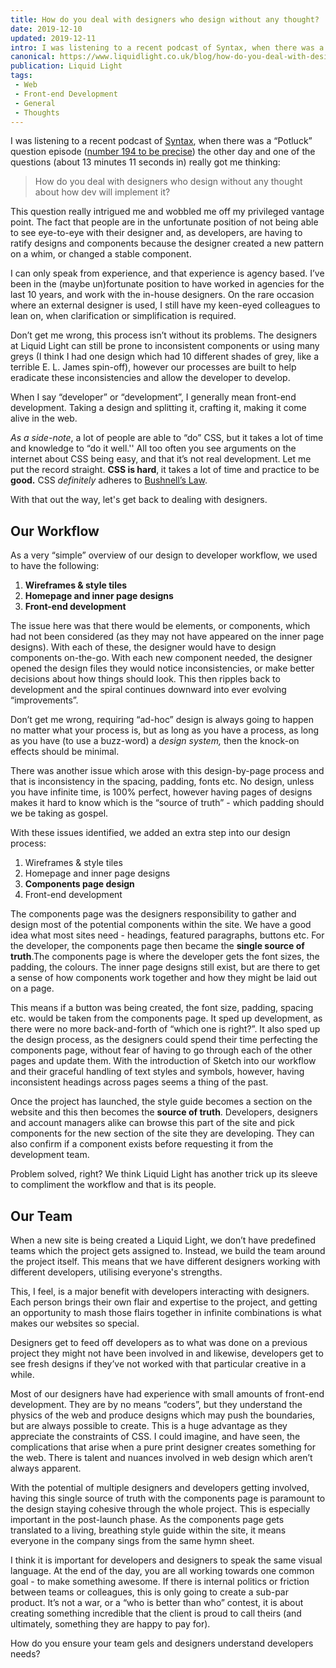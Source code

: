 ```yaml
---
title: How do you deal with designers who design without any thought?
date: 2019-12-10
updated: 2019-12-11
intro: I was listening to a recent podcast of Syntax, when there was a “Potluck” question episode (number 194 to be precise) the other day and one of the questions (about 13 ...
canonical: https://www.liquidlight.co.uk/blog/how-do-you-deal-with-designers-who-design-without-any-thought/
publication: Liquid Light
tags:
 - Web
 - Front-end Development
 - General
 - Thoughts
---
```


<div class="wrapper"> <p>I was listening to a recent podcast of <a href="https://syntax.fm/" target="_blank" rel="noopener">Syntax</a>, when there was a “Potluck” question episode (<a href="https://syntax.fm/show/194/potluck-gatsby-vs-next-is-google-home-spying-on-you-flat-file-cms-css-frameworks-hosting-client-sites-more" target="_blank" rel="noopener">number 194 to be precise</a>) the other day and one of the questions (about 13 minutes 11 seconds in) really got me thinking:</p> <div class="quote"> <blockquote><p>How do you deal with designers who design without any thought about how dev will implement it?</p></blockquote> </div><p>This question really intrigued me and wobbled me off my privileged vantage point. The fact that people are in the unfortunate position of not being able to see eye-to-eye with their designer and, as developers, are having to ratify designs and components because the designer created a new pattern on a whim, or changed a stable component.</p> <p>I can only speak from experience, and that experience is agency based. I’ve been in the (maybe un)fortunate position to have worked in agencies for the last 10 years, and work with the in-house designers. On the rare occasion where an external designer is used, I still have my keen-eyed colleagues to lean on, when clarification or simplification is required.</p> <p>Don’t get me wrong, this process isn’t without its problems. The designers at Liquid Light can still be prone to inconsistent components or using many greys (I think I had one design which had 10 different shades of grey, like a terrible E. L. James spin-off), however our processes are built to help eradicate these inconsistencies and allow the developer to develop.&nbsp;</p> <p>When I say “developer” or “development”, I generally mean front-end development. Taking a design and splitting it, crafting it, making it come alive in the web.&nbsp;</p> <p><em>As a side-note</em>, a lot of people are able to “do” CSS, but it takes a lot of time and knowledge to “do it well.'' All too often you see arguments on the internet about CSS being easy, and that it’s not real development. Let me put the record straight. <strong>CSS is hard</strong>,<strong> </strong>it takes a lot of time and practice to be <strong>good.</strong> CSS <em>definitely</em> adheres to <a href="https://saralouhicks.com/bushnells-law/" target="_blank" rel="noopener">Bushnell’s Law</a>.</p> <p>With that out the way, let's get back to dealing with designers.</p> <h2>Our Workflow</h2> <p>As a very “simple” overview of our design to developer workflow, we used to have the following:</p><ol> <li><strong>Wireframes & style tiles&nbsp;</strong></li> <li><strong>Homepage and inner page designs</strong></li> <li><strong>Front-end development</strong></li> </ol><p>The issue here was that there would be elements, or components, which had not been considered (as they may not have appeared on the inner page designs). With each of these, the designer would have to design components on-the-go. With each new component needed, the designer opened the design files they would notice inconsistencies, or make better decisions about how things should look. This then ripples back to development and the spiral continues downward into ever evolving “improvements”.</p> <p>Don’t get me wrong, requiring “ad-hoc” design is always going to happen no matter what your process is, but as long as you have a process, as long as you have (to use a buzz-word) a <em>design system,</em> then the knock-on effects should be minimal.</p> <p>There was another issue which arose with this design-by-page process and that is inconsistency in the spacing, padding, fonts etc. No design, unless you have infinite time, is 100% perfect, however having pages of designs makes it hard to know which is the “source of truth” - which padding should we be taking as gospel.</p> <p>With these issues identified, we added an extra step into our design process:</p><ol> <li>Wireframes & style tiles</li> <li>Homepage and inner page designs</li> <li><strong>Components page design</strong></li> <li>Front-end development</li> </ol><p>The components page was the designers responsibility to gather and design most of the potential components within the site. We have a good idea what most sites need - headings, featured paragraphs, buttons etc. For the developer, the components page then became the <strong>single source of truth</strong>.The components page is where the developer gets the font sizes, the padding, the colours. The inner page designs still exist, but are there to get a sense of how components work together and how they might be laid out on a page.</p> <p>This means if a button was being created, the font size, padding, spacing etc. would be taken from the components page. It sped up development, as there were no more back-and-forth of “which one is right?”. It also sped up the design process, as the designers could spend their time perfecting the components page, without fear of having to go through each of the other pages and update them. With the introduction of Sketch into our workflow and their graceful handling of text styles and symbols, however, having inconsistent headings across pages seems a thing of the past.</p> <p>Once the project has launched, the style guide becomes a section on the website and this then becomes the <strong>source of truth</strong>. Developers, designers and account managers alike can browse this part of the site and pick components for the new section of the site they are developing. They can also confirm if a component exists before requesting it from the development team.</p> <p>Problem solved, right? We think Liquid Light has another trick up its sleeve to compliment the workflow and that is its people.</p> <h2>Our Team</h2> <p>When a new site is being created a Liquid Light, we don’t have predefined teams which the project gets assigned to. Instead, we build the team around the project itself. This means that we have different designers working with different developers, utilising everyone's strengths.</p> <p>This, I feel, is a major benefit with developers interacting with designers. Each person brings their own flair and expertise to the project, and getting an opportunity to mash those flairs together in infinite combinations is what makes our websites so special.&nbsp;</p> <p>Designers get to feed off developers as to what was done on a previous project they might not have been involved in and likewise, developers get to see fresh designs if they’ve not worked with that particular creative in a while.&nbsp;</p> <p>Most of our designers have had experience with small amounts of front-end development. They are by no means “coders”, but they understand the physics of the web and produce designs which may push the boundaries, but are always possible to create. This is a huge advantage as they appreciate the constraints of CSS. I could imagine, and have seen, the complications that arise when a pure print designer creates something for the web. There is talent and nuances involved in web design which aren’t always apparent.</p> <p>With the potential of multiple designers and developers getting involved, having this single source of truth with the components page is paramount to the design staying cohesive through the whole project. This is especially important in the post-launch phase. As the components page gets translated to a living, breathing style guide within the site, it means everyone in the company sings from the same hymn sheet.</p> <p>I think it is important for developers and designers to speak the same visual language. At the end of the day, you are all working towards one common goal - to make something awesome. If there is internal politics or friction between teams or colleagues, this is only going to create a sub-par product. It’s not a war, or a “who is better than who” contest, it is about creating something incredible that the client is proud to call theirs (and ultimately, something they are happy to pay for).</p> <p>How do you ensure your team gels and designers understand developers needs?</p>    </div>